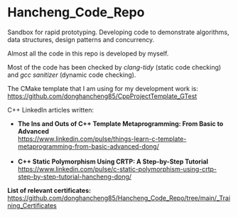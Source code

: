# Hancheng_Code_Repo
Sandbox for rapid prototyping. Developing code to demonstrate algorithms, data structures, design patterns and concurrency.

Almost all the code in this repo is developed by myself.

Most of the code has been checked by *clang-tidy* (static code checking) and *gcc sanitizer* (dynamic code checking). 

The CMake template that I am using for my development work is: <br>https://github.com/donghancheng85/CppProjectTemplate_GTest

C++ LinkedIn articles written: <br>
- **The Ins and Outs of C++ Template Metaprogramming: From Basic to Advanced** <br>
https://www.linkedin.com/pulse/things-learn-c-template-metaprogramming-from-basic-advanced-dong/ <br><br>
- **C++ Static Polymorphism Using CRTP: A Step-by-Step Tutorial** <br>
https://www.linkedin.com/pulse/c-static-polymorphism-using-crtp-step-by-step-tutorial-hancheng-dong/

**List of relevant certificates:** <br> https://github.com/donghancheng85/Hancheng_Code_Repo/tree/main/_Training_Certificates


 
